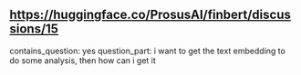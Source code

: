 ## https://huggingface.co/ProsusAI/finbert/discussions/15

contains_question: yes
question_part: i want to get the text embedding to do some analysis, then how can i get it